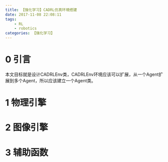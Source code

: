 ```yaml
---
title: 【强化学习】CADRL仿真环境搭建
date: 2017-11-08 22:08:11
tags:
    - RL
    - robotics
categories: 【强化学习】
---
```


# 0 引言

本文目标就是设计CADRLEnv类，CADRLEnv环境应该可以扩展，从一个Agent扩展到多个Agent，所以应该建立一个Agent类。

# 1 物理引擎

# 2 图像引擎

# 3 辅助函数



